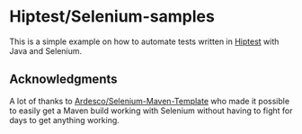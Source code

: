 Hiptest/Selenium-samples
========================

This is a simple example on how to automate tests written in [Hiptest](http://hiptest.net) with Java and Selenium.


Acknowledgments
---------------

A lot of thanks to [Ardesco/Selenium-Maven-Template](https://github.com/Ardesco/Selenium-Maven-Template) who made it possible to easily get a Maven build working with Selenium without having to fight for days to get anything working.